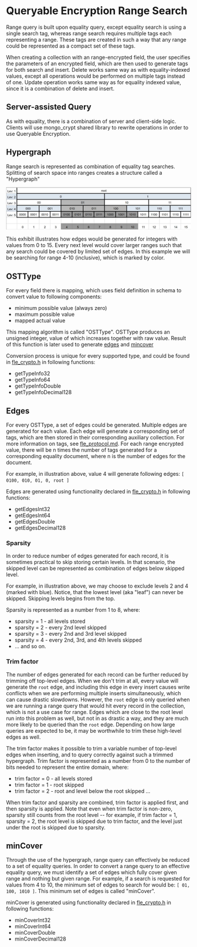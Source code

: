 # Queryable Encryption Range Search

Range query is built upon equality query, except equality search is using a single search tag,
whereas range search requires multiple tags each representing a range. These tags are created
in such a way that any range could be represented as a compact set of these tags.

When creating a collection with an range-encrypted field, the user specifies the parameters
of an encrypted field, which are then used to generate tags for both search and insert. Delete
works same way as with equality-indexed values, except all operations would be
performed on multiple tags instead of one. Update operation works same way as for
equality indexed value, since it is a combination of delete and insert.

## Server-assisted Query

As with equality, there is a combination of server and client-side logic. Clients will
use mongo_crypt shared library to rewrite operations in order to use Queryable Encryption.

## Hypergraph

Range search is represented as combination of equality tag searches. Splitting of search
space into ranges creates a structure called a "Hypergraph"

![Hypergraph](hypergraph.jpg)

This exhibit illustrates how edges would be generated for integers with values from 0 to 15.
Every next level would cover larger ranges such that any search could be covered by limited
set of edges. In this example we will be searching for range 4-10 (inclusive), which is marked
by color.

## OSTType

For every field there is mapping, which uses field definition in schema to convert
value to following components:

- minimum possible value (always zero)
- maximum possible value
- mapped actual value

This mapping algorithm is called "OSTType". OSTType produces an unsigned integer, value of which
increases together with raw value. Result of this function is later used to generate
[edges](#edges) and [mincover](#mincover)

Conversion process is unique for every supported type, and could be found in
[fle_crypto.h](https://github.com/10gen/mongo/blob/SERVER-63138/src/mongo/crypto/fle_crypto.h)
in following functions:

- getTypeInfo32
- getTypeInfo64
- getTypeInfoDouble
- getTypeInfoDecimal128

## Edges

For every OSTType, a set of edges could be generated. Multiple edges are generated for each value.
Each edge will generate a corresponding set of tags, which are then stored in their corresponding
auxiliary collection. For more information on tags, see [fle_protocol.md](fle_protocol.md). For
each range encrypted value, there will be n times the number of tags generated for a corresponding
equality document, where n is the number of edges for the document.

For example, in illustration above, value 4
will generate following edges: `[ 0100, 010, 01, 0, root ]`

Edges are generated using functionality declared in
[fle_crypto.h](https://github.com/10gen/mongo/blob/SERVER-63138/src/mongo/crypto/fle_crypto.h)
in following functions:

- getEdgesInt32
- getEdgesInt64
- getEdgesDouble
- getEdgesDecimal128

### Sparsity

In order to reduce number of edges generated for each record, it is sometimes practical to skip
storing certain levels. In that scenario, the skipped level can be represented as combination of
edges below skipped level.

For example, in illustration above, we may choose to exclude levels 2 and 4 (marked with blue).
Notice, that the lowest level (aka "leaf") can never be skipped. Skipping levels begins from
the top.

Sparsity is represented as a number from 1 to 8, where:

- sparsity = 1 - all levels stored
- sparsity = 2 - every 2nd level skipped
- sparsity = 3 - every 2nd and 3rd level skipped
- sparsity = 4 - every 2nd, 3rd, and 4th levels skipped
- ... and so on.

### Trim factor

The number of edges generated for each record can be further reduced by trimming off top-level edges.
When we don't trim at all, every value will generate the `root` edge, and including this edge in
every insert causes write conflicts when we are performing multiple inserts simultaneously, which can
cause drastic slowdowns. However, the `root` edge is only queried when we are running a range query
that would hit every record in the collection, which is not a use case for range. Edges which are
close to the root level run into this problem as well, but not in as drastic a way, and they are much
more likely to be queried than the `root` edge. Depending on how large queries are expected to be, it
may be worthwhile to trim these high-level edges as well.

The trim factor makes it possible to trim a variable number of top-level edges when inserting, and to
query correctly against such a trimmed hypergraph. Trim factor is represented as a number from 0 to
the number of bits needed to represent the entire domain, where:

- trim factor = 0 - all levels stored
- trim factor = 1 - root skipped
- trim factor = 2 - root and level below the root skipped ...

When trim factor and sparsity are combined, trim factor is applied first, and then sparsity is
applied. Note that even when trim factor is non-zero, sparsity still counts from the root level --
for example, if trim factor = 1, sparsity = 2, the root level is skipped due to trim factor, and the
level just under the root is skipped due to sparsity.

## minCover

Through the use of the hypergraph, range query can effectively be reduced to a set of equality queries.
In order to convert a range query to an effective equality query, we must identify a set of edges
which fully cover given range and nothing but given range. For example, if a search is requested for
values from 4 to 10, the minimum set of edges to search for would be: `[ 01, 100, 1010 ]`. This
minimum set of edges is called "minCover".

minCover is generated using functionality declared in
[fle_crypto.h](https://github.com/10gen/mongo/blob/SERVER-63138/src/mongo/crypto/fle_crypto.h)
in following functions:

- minCoverInt32
- minCoverInt64
- minCoverDouble
- minCoverDecimal128
